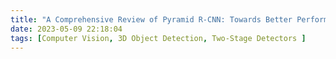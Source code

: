 ```yaml
---
title: "A Comprehensive Review of Pyramid R-CNN: Towards Better Performance and Adaptability for 3D Object Detection"
date: 2023-05-09 22:18:04
tags: [Computer Vision, 3D Object Detection, Two-Stage Detectors ]
---
```



